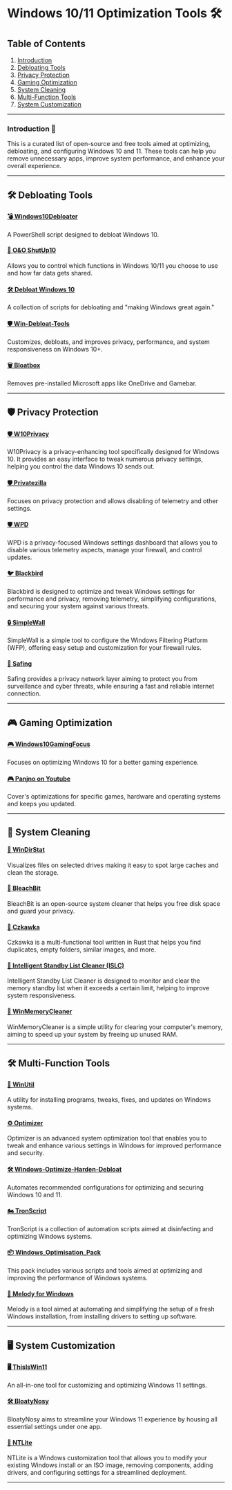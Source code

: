 # Windows 10/11 Optimization Tools 🛠️

## Table of Contents
1. [Introduction](#introduction-)
2. [Debloating Tools](#%EF%B8%8F-debloating-tools)
3. [Privacy Protection](#%EF%B8%8F-privacy-protection)
4. [Gaming Optimization](#-gaming-optimization)
5. [System Cleaning](#-system-cleaning)
6. [Multi-Function Tools](#%EF%B8%8F-multi-function-tools)
7. [System Customization](#%EF%B8%8F-system-customization)

---

### Introduction 📝

This is a curated list of open-source and free tools aimed at optimizing, debloating, and configuring Windows 10 and 11. These tools can help you remove unnecessary apps, improve system performance, and enhance your overall experience.

---
## 🛠️ Debloating Tools
#### [💣 Windows10Debloater](https://github.com/Sycnex/Windows10Debloater)
A PowerShell script designed to debloat Windows 10.

#### [🤫 O&O ShutUp10](https://www.oo-software.com/en/shutup10)
Allows you to control which functions in Windows 10/11 you choose to use and how far data gets shared.

#### [🛠️ Debloat Windows 10](https://github.com/W4RH4WK/Debloat-Windows-10)
A collection of scripts for debloating and "making Windows great again."

#### [🛡️ Win-Debloat-Tools](https://github.com/LeDragoX/Win-Debloat-Tools)
Customizes, debloats, and improves privacy, performance, and system responsiveness on Windows 10+.

#### [🗑️ Bloatbox](https://github.com/builtbybel/bloatbox)
Removes pre-installed Microsoft apps like OneDrive and Gamebar.

---

## 🛡️ Privacy Protection

#### [🛡️ W10Privacy](https://www.w10privacy.de/english-home/)
W10Privacy is a privacy-enhancing tool specifically designed for Windows 10. It provides an easy interface to tweak numerous privacy settings, helping you control the data Windows 10 sends out.

#### [🛡️ Privatezilla](https://github.com/builtbybel/privatezilla)
Focuses on privacy protection and allows disabling of telemetry and other settings.

#### [🛡️ WPD](https://wpd.app/)
WPD is a privacy-focused Windows settings dashboard that allows you to disable various telemetry aspects, manage your firewall, and control updates.

#### [🐦 Blackbird](https://www.getblackbird.net/)
Blackbird is designed to optimize and tweak Windows settings for performance and privacy, removing telemetry, simplifying configurations, and securing your system against various threats.

#### [🔒 SimpleWall](https://www.henrypp.org/product/simplewall)
SimpleWall is a simple tool to configure the Windows Filtering Platform (WFP), offering easy setup and customization for your firewall rules.

#### [🔐 Safing](https://safing.io/)
Safing provides a privacy network layer aiming to protect you from surveillance and cyber threats, while ensuring a fast and reliable internet connection.


---

## 🎮 Gaming Optimization 

#### [🎮 Windows10GamingFocus](https://github.com/DaddyMadu/Windows10GamingFocus)
Focuses on optimizing Windows 10 for a better gaming experience.

#### [🎮 Panjno on Youtube](https://www.youtube.com/channel/UCXKZHfs9sDLYV9HDuz9MLDA)
Cover's optimizations for specific games, hardware and operating systems and keeps you updated.

---

## 🧹 System Cleaning

#### [🌳 WinDirStat](https://windirstat.net/)
Visualizes files on selected drives making it easy to spot large caches and clean the storage.

#### [🧪 BleachBit](https://www.bleachbit.org/)
BleachBit is an open-source system cleaner that helps you free disk space and guard your privacy.

#### [🔎 Czkawka](https://github.com/qarmin/czkawka)
Czkawka is a multi-functional tool written in Rust that helps you find duplicates, empty folders, similar images, and more.

#### [🧹 Intelligent Standby List Cleaner (ISLC)](https://www.wagnardsoft.com/content/Intelligent-standby-list-cleaner-ISLC-v1029-Released)
Intelligent Standby List Cleaner is designed to monitor and clear the memory standby list when it exceeds a certain limit, helping to improve system responsiveness.

#### [🧼 WinMemoryCleaner](https://github.com/IgorMundstein/WinMemoryCleaner)
WinMemoryCleaner is a simple utility for clearing your computer's memory, aiming to speed up your system by freeing up unused RAM.

---

## 🛠️ Multi-Function Tools


#### [🔧 WinUtil](https://github.com/ChrisTitusTech/winutil)
A utility for installing programs, tweaks, fixes, and updates on Windows systems.

#### [⚙️ Optimizer](https://github.com/hellzerg/optimizer)
Optimizer is an advanced system optimization tool that enables you to tweak and enhance various settings in Windows for improved performance and security.

#### [🛠️ Windows-Optimize-Harden-Debloat](https://github.com/simeononsecurity/Windows-Optimize-Harden-Debloat)
Automates recommended configurations for optimizing and securing Windows 10 and 11.

#### [🏍 TronScript](https://www.reddit.com/r/TronScript/)
TronScript is a collection of automation scripts aimed at disinfecting and optimizing Windows systems.

#### [📦 Windows_Optimisation_Pack](https://github.com/Marvin700/Windows_Optimisation_Pack)
This pack includes various scripts and tools aimed at optimizing and improving the performance of Windows systems.

#### [🎵 Melody for Windows](https://github.com/ionuttbara/melody_windows)
Melody is a tool aimed at automating and simplifying the setup of a fresh Windows installation, from installing drivers to setting up software.


---

## 🖥️ System Customization 

#### [🖥️ ThisIsWin11](https://github.com/builtbybel/ThisIsWin11)
An all-in-one tool for customizing and optimizing Windows 11 settings.

#### [🛠️ BloatyNosy](https://github.com/builtbybel/BloatyNosy)
BloatyNosy aims to streamline your Windows 11 experience by housing all essential settings under one app.

#### [🔩 NTLite](https://www.ntlite.com/)
NTLite is a Windows customization tool that allows you to modify your existing Windows install or an ISO image, removing components, adding drivers, and configuring settings for a streamlined deployment.

---
